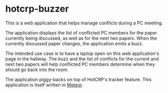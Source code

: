 hotcrp-buzzer
=============

This is a web application that helps manage conflicts during a PC meeting.

The application displays the list of conflicted PC members for the paper
currently being discussed, as well as for the next two papers.  When the
currently discussed paper changes, the application emits a buzz.

The intended use case is to have a laptop open on this web application's
page in the hallway.  The buzz and the list of conflicts for the current
and next two papers will help conflicted PC members determine when they
should go back into the room.

The application piggy-backs on top of HotCRP's tracker feature.  This
application is itself written in [Meteor](https://www.meteor.com/).
